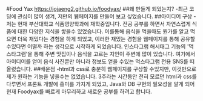 #Food Yax https://jojaeng2.github.io/foodyax/
##왜 만들게 되었는지?
-최근 코딩에 관심이 많이 생겨, 저만의 웹페이지를 만들어 보고 싶었습니다.
##아이디어 구상
-저는 현재 부산대학교 식품영양학과에 재학중입니다. 전공 공부를 하면서 자연스럽게 식품에 대한 다양한 지식을 쌓을수 있었습니다. 이를통해 음식을 먹을때도 뭔가를 알고 먹으면 더욱 재밌다는 경험을 하게 되었고, 이러한 재밌는 경험을 웹페이지를 통해 공유할 수있다면 어떨까 하는 생각으로 시작하게 되었습니다.
  인스타그램 해시태그 기능의 '먹스타그램'을 통해 주변 맛집이나 음식을 고르는 지인이 주변에 많이 있습니다. 여기에서 아이디어를 얻어 음식 사진뿐만 아니라 정보도 얻을 수있는 먹스타그램 전용 SNS를 떠올렸습니다.
##배운점
-html과 css로 충분히 웹페이지를 구상할 수있지만, 이것만으로 제가 원하는 기능을 넣을수는 없었습니다.
  3주라는 시간동안 전혀 모르던 html과 css를 다루면서 프론트 개발에 흥미를 가지게 되었고, Java와 DB 구현의 필요성을 알게 되어 현재 Foodyax를 빠르게 마무리하고 새로운 공부를 하려고 합니다.
